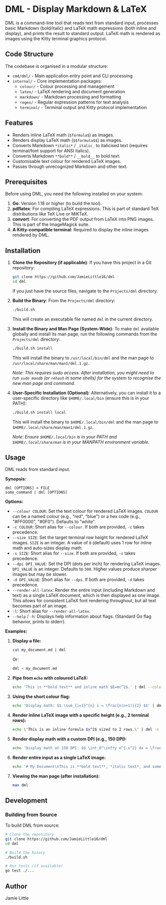 # DML - Display Markdown & LaTeX

DML is a command-line tool that reads text from standard input, processes basic Markdown (bold/italic) and LaTeX math expressions (both inline and display), and prints the result to standard output. LaTeX math is rendered as images using the Kitty terminal graphics protocol.

## Code Structure

The codebase is organised in a modular structure:

- `cmd/dml/` - Main application entry point and CLI processing
- `internal/` - Core implementation packages:
  - `colour/` - Colour processing and management
  - `latex/` - LaTeX rendering and document generation
  - `markdown/` - Markdown processing and formatting
  - `regex/` - Regular expression patterns for text analysis
  - `terminal/` - Terminal output and Kitty protocol implementation

## Features

*   Renders inline LaTeX math (`$formula$`) as images.
*   Renders display LaTeX math (`$$formula$$`) as images.
*   Converts Markdown `*italic*` / `_italic_` to italicised text (requires terminal/font support for ANSI italics).
*   Converts Markdown `**bold**` / `__bold__` to bold text.
*   Customisable text colour for rendered LaTeX images.
*   Passes through unrecognized Markdown and other text.

## Prerequisites

Before using DML, you need the following installed on your system:

1.  **Go**: Version 1.18 or higher (to build the tool).
2.  **pdflatex**: For compiling LaTeX expressions. This is part of standard TeX distributions like TeX Live or MiKTeX.
3.  **convert**: For converting the PDF output from LaTeX into PNG images. This is part of the ImageMagick suite.
4.  **A Kitty-compatible terminal**: Required to display the inline images rendered by DML.

## Installation

1.  **Clone the Repository (if applicable)**:
    If you have this project in a Git repository:
    ```bash
    git clone https://github.com/JamieLittle16/dml
    cd dml
    ```
    If you just have the source files, navigate to the `Projects/dml` directory.

2.  **Build the Binary**:
    From the `Projects/dml` directory:
    ```bash
    ./build.sh
    ```
    This will create an executable file named `dml` in the current directory.

3.  **Install the Binary and Man Page (System-Wide)**:
    To make `dml` available globally and install its man page, run the following commands from the `Projects/dml` directory:

    ```bash
    ./build.sh install
    ```
    This will install the binary to `/usr/local/bin/dml` and the man page to `/usr/local/share/man/man1/dml.1.gz`.

    *Note: This requires sudo access. After installation, you might need to run `sudo mandb` (or `rehash` in some shells) for the system to recognise the new man page and command.*

4.  **User-Specific Installation (Optional)**:
    Alternatively, you can install it to a user-specific directory like `$HOME/.local/bin` (ensure this is in your PATH):
    ```bash
    ./build.sh install local
    ```
    This will install the binary to `$HOME/.local/bin/dml` and the man page to `$HOME/.local/share/man/man1/dml.1.gz`.

    *Note: Ensure `$HOME/.local/bin` is in your PATH and `$HOME/.local/share/man` is in your MANPATH environment variable.*

## Usage

DML reads from standard input.

**Synopsis:**
```
dml [OPTIONS] < FILE
some_command | dml [OPTIONS]
```

**Options:**

*   `--colour COLOUR`: Set the text colour for rendered LaTeX images. `COLOUR` can be a named colour (e.g., "red", "blue") or a hex code (e.g., "#FF0000", "#0F0"). Defaults to "white".
*   `-c COLOUR`: Short alias for `--colour`. If both are provided, `-c` takes precedence.
*   `--size SIZE`: Set the target terminal row height for rendered LaTeX images. `SIZE` is an integer. A value of `0` (default) uses 1 row for inline math and auto-sizes display math.
*   `-s SIZE`: Short alias for `--size`. If both are provided, `-s` takes precedence.
*   `--dpi DPI_VALUE`: Set the DPI (dots per inch) for rendering LaTeX images. `DPI_VALUE` is an integer. Defaults to `300`. Higher values produce sharper images but may be slower.
*   `-d DPI_VALUE`: Short alias for `--dpi`. If both are provided, `-d` takes precedence.
*   `--render-all-latex`: Render the entire input (including Markdown and text) as a single LaTeX document, which is then displayed as one image. This allows for consistent LaTeX font rendering throughout, but all text becomes part of an image.
*   `-l`: Short alias for `--render-all-latex`.
*   `--help` / `-h`: Displays help information about flags. (Standard Go flag behavior, prints to stderr).

**Examples:**

1.  **Display a file:**
    ```bash
    cat my_document.md | dml
    ```
    Or:
    ```bash
    dml < my_document.md
    ```

2.  **Pipe from `echo` with coloured LaTeX:**
    ```bash
    echo 'This is **bold text** and inline math $E=mc^2$.' | dml --colour blue
    ```

3.  **Using the short colour flag:**
    ```bash
    echo 'Display math: $$ \sum_{i=1}^{n} i = \frac{n(n+1)}{2} $$' | dml -c "#00FF00"
    ```

4.  **Render inline LaTeX image with a specific height (e.g., 2 terminal rows):**
    ```bash
    echo \'This is an inline formula $x^2$ sized to 2 rows.\' | dml -s 2
    ```

5.  **Render display math with a custom DPI (e.g., 150 DPI):**
    ```bash
    echo 'Display math at 150 DPI: $$ \int_0^\infty e^{-x^2} dx = \frac{\sqrt{\pi}}{2} $$' | dml --dpi 150
    ```

6.  **Render entire input as a single LaTeX image:**
    ```bash
    echo '# My Document\nThis is **bold text**, *italic text*, and some math $x^2 + y^2 = z^2$.\nAll of this will be one image.' | dml -l
    ```

7.  **Viewing the man page (after installation):**
    ```bash
    man dml
    ```

## Development

### Building from Source

To build DML from source:

```bash
# Clone the repository
git clone https://github.com/JamieLittle16/dml
cd dml

# Build the binary
./build.sh

# Run tests (if available)
go test ./...
```

## Author

Jamie Little
